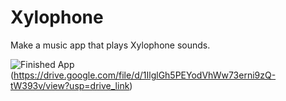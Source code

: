 # Xylophone
Make a music app that plays Xylophone sounds.

![Finished App](https://github.com/londonappbrewery/Images/blob/master/xylophone-flutter.png)
(https://drive.google.com/file/d/1IlglGh5PEYodVhWw73erni9zQ-tW393v/view?usp=drive_link)

